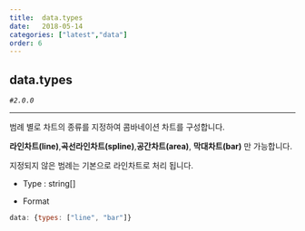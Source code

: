 ```yaml
---
title:  data.types
date:   2018-05-14
categories: ["latest","data"]
order: 6
---
```


## data.types

_`#2.0.0`_

---

범례 별로 차트의 종류를 지정하여 콤바네이션 차트를 구성합니다.

**라인차트(line)**,**곡선라인차트(spline)**,**공간차트(area)**, **막대차트(bar)** 만 가능합니다.

지정되지 않은 범례는 기본으로 라인차트로 처리 됩니다.

* Type : string[]

* Format
```javascript
data: {types: ["line", "bar"]}
```
